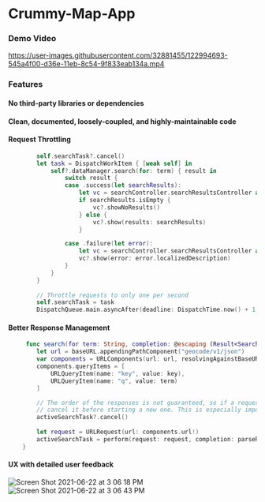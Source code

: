 # Crummy-Map-App

### Demo Video

https://user-images.githubusercontent.com/32881455/122994693-545a4f00-d36e-11eb-8c54-9f833eab134a.mp4

### Features

#### No third-party libraries or dependencies

#### Clean, documented, loosely-coupled, and highly-maintainable code

#### Request Throttling

```swift
        self.searchTask?.cancel()
        let task = DispatchWorkItem { [weak self] in
            self?.dataManager.search(for: term) { result in
                switch result {
                case .success(let searchResults):
                    let vc = searchController.searchResultsController as? SearchResultsViewController
                    if searchResults.isEmpty {
                        vc?.showNoResults()
                    } else {
                        vc?.show(results: searchResults)
                    }

                case .failure(let error):
                    let vc = searchController.searchResultsController as? SearchResultsViewController
                    vc?.show(error: error.localizedDescription)
                }
            }
        }
        
        // Throttle requests to only one per second
        self.searchTask = task
        DispatchQueue.main.asyncAfter(deadline: DispatchTime.now() + 1, execute: task)
```

#### Better Response Management

```swift
     func search(for term: String, completion: @escaping (Result<SearchResponse, SearchError>) -> Void) {
        let url = baseURL.appendingPathComponent("geocode/v1/json")
        var components = URLComponents(url: url, resolvingAgainstBaseURL: false)!
        components.queryItems = [
            URLQueryItem(name: "key", value: key),
            URLQueryItem(name: "q", value: term)
        ]

        // The order of the responses is not guaranteed, so if a request is already in progress, we should
        // cancel it before starting a new one. This is especially important in low-bandwith environments.
        activeSearchTask?.cancel()
        
        let request = URLRequest(url: components.url!)
        activeSearchTask = perform(request: request, completion: parseResponse(completion: completion))
    }
```

#### UX with detailed user feedback

![Screen Shot 2021-06-22 at 3 06 18 PM](https://user-images.githubusercontent.com/32881455/122996229-3d1c6100-d370-11eb-996b-4c4618bc8a27.png)
![Screen Shot 2021-06-22 at 3 06 43 PM](https://user-images.githubusercontent.com/32881455/122996231-3db4f780-d370-11eb-9be8-5f20d07a9bcd.png)

